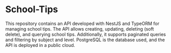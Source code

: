 # School-Tips
This repository contains an API developed with NestJS and TypeORM for managing school tips. The API allows creating, updating, deleting (soft delete), and querying school tips. Additionally, it supports paginated queries and filtering by subject and level. PostgreSQL is the database used, and the API is deployed in a public cloud.
